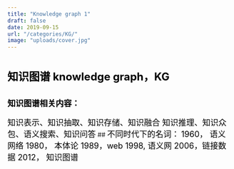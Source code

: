 ```yaml
---
title: "Knowledge graph 1"
draft: false
date: 2019-09-15
url: "/categories/KG/"
image: "uploads/cover.jpg"
---
```

# <font color=#000000 size=5 >知识图谱  knowledge graph，KG</font>
## <font color=#000000 size=4 >知识图谱相关内容：</font>
<font color=#000000 size=4 >
知识表示、知识抽取、知识存储、知识融合  
知识推理、知识众包、语义搜索、知识问答</font>
## <font color=#000000 size=4 >不同时代下的名词：</font> <font color=#000000 size=4>
1960， 语义网络  
1980， 本体论  
1989，web  
1998, 语义网  
2006，链接数据  
2012， 知识图谱  </font>
